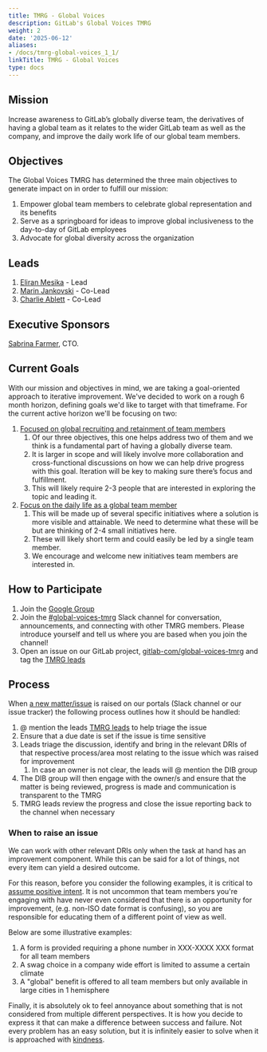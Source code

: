 ```yaml
---
title: TMRG - Global Voices
description: GitLab's Global Voices TMRG
weight: 2
date: '2025-06-12'
aliases:
- /docs/tmrg-global-voices_1_1/
linkTitle: TMRG - Global Voices
type: docs
---
```


## Mission

Increase awareness to GitLab’s globally diverse team, the derivatives of having a global team as it relates to the wider GitLab team as well as the company, and improve the daily work life of our global team members.

## Objectives

The Global Voices TMRG has determined the three main objectives to generate impact on in order to fulfill our mission:

1. Empower global team members to celebrate global representation and its benefits
1. Serve as a springboard for ideas to improve global inclusiveness to the day-to-day of GitLab employees
1. Advocate for global diversity across the organization

## Leads

1. [Eliran Mesika](https://gitlab.com/eliran.mesika) - Lead
1. [Marin Jankovski](https://gitlab.com/marin) - Co-Lead
1. [Charlie Ablett](https://gitlab.com/cablett) - Co-Lead

## Executive Sponsors

[Sabrina Farmer](https://gitlab.com/sabrinafarmer), CTO.

## Current Goals

With our mission and objectives in mind, we are taking a goal-oriented approach to iterative improvement. We've decided to work on a rough 6 month horizon, defining goals we'd like to target with that timeframe. For the current active horizon we'll be focusing on two:

1. [Focused on global recruiting and retainment of team members](https://gitlab.com/groups/gitlab-com/-/epics/1939)
   1. Of our three objectives, this one helps address two of them and we think is a fundamental part of having a globally diverse team.
   1. It is larger in scope and will likely involve more collaboration and cross-functional discussions on how we can help drive progress with this goal. Iteration will be key to making sure there’s focus and fulfillment.
   1. This will likely require 2-3 people that are interested in exploring the topic and leading it.
1. [Focus on the daily life as a global team member](https://gitlab.com/groups/gitlab-com/-/epics/1943)
   1. This will be made up of several specific initiatives where a solution is more visible and attainable. We need to determine what these will be but are thinking of 2-4 small initiatives here.
   1. These will likely short term and could easily be led by a single team member.
   1. We encourage and welcome new initiatives team members are interested in.

## How to Participate

1. Join the [Google Group](https://groups.google.com/a/gitlab.com/g/globalvoices/)
1. Join the [#global-voices-tmrg](https://gitlab.slack.com/archives/C03UHGX4F1P) Slack channel for conversation, announcements, and connecting with other TMRG members. Please introduce yourself and tell us where you are based when you join the channel!
1. Open an issue on our GitLab project, [gitlab-com/global-voices-tmrg](https://gitlab.com/gitlab-com/global-voices-tmrg) and tag the [TMRG leads](#leads)

## Process

When [a new matter/issue](https://gitlab.com/gitlab-com/global-voices-tmrg) is raised on our portals (Slack channel or our issue tracker) the following process outlines how it should be handled:

1. @ mention the leads [TMRG leads](#leads) to help triage the issue
1. Ensure that a due date is set if the issue is time sensitive
1. Leads triage the discussion, identify and bring in the relevant DRIs of that respective process/area most relating to the issue which was raised for improvement
   1. In case an owner is not clear, the leads will @ mention the DIB group
1. The DIB group will then engage with the owner/s and ensure that the matter is being reviewed, progress is made and communication is transparent to the TMRG
1. TMRG leads review the progress and close the issue reporting back to the channel when necessary

### When to raise an issue

We can work with other relevant DRIs only when the task at hand has an improvement component. While this can be said for a lot of things, not every item can yield a desired outcome.

For this reason, before you consider the following examples, it is critical to [assume positive intent](/handbook/values/#assume-positive-intent). It is not uncommon that team members you're engaging with have never even considered that there is an opportunity for improvement, (e.g. non-ISO date format is confusing), so you are responsible for educating them of a different point of view as well.

Below are some illustrative examples:

1. A form is provided requiring a phone number in XXX-XXXX XXX format for all team members
1. A swag choice in a company wide effort is limited to assume a certain climate
1. A "global" benefit is offered to all team members but only available in large cities in 1 hemisphere

Finally, it is absolutely ok to feel annoyance about something that is not considered from multiple different perspectives. It is how you decide to express it that can make a difference between success and failure. Not every problem has an easy solution, but it is infinitely easier to solve when it is approached with [kindness](/handbook/values/#kindness).
